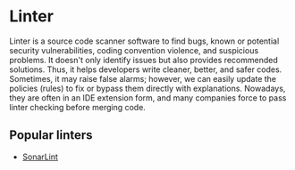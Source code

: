 # Linter

Linter is a source code scanner software to find bugs, known or potential security vulnerabilities, coding convention violence, and suspicious problems. It doesn't only identify issues but also provides recommended solutions. Thus, it helps developers write cleaner, better, and safer codes. Sometimes, it may raise false alarms; however, we can easily update the policies (rules) to fix or bypass them directly with explanations. Nowadays, they are often in an IDE extension form, and many companies force to pass linter checking before merging code.

## Popular linters

- [SonarLint](https://www.sonarsource.com/products/sonarlint/)